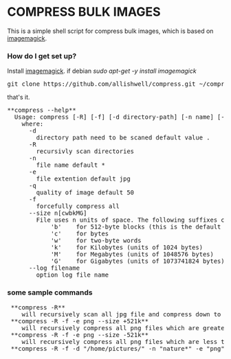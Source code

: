 # COMPRESS BULK IMAGES #

This is a simple shell script for compress bulk images, which is based on [imagemagick](http://www.imagemagick.org/). 

### How do I get set up? ###

Install [imagemagick](http://www.imagemagick.org/script/install-source.php#unix).
if debian *sudo apt-get -y install imagemagick*

<pre>
git clone https://github.com/allishwell/compress.git ~/compress && cd ~/compress && ln -s ~/compress/compress.sh compress && echo 'export PATH=$PATH:~/compress' >> ~/.bashrc && bash
</pre>
that's it.
<pre>
**compress --help**
  Usage: compress [-R] [-f] [-d directory-path] [-n name] [-e extention] [-q quality]
    where:
      -d 
        directory path need to be scaned default value .
      -R
        recursivly scan directories
      -n 
        file name default * 
      -e 
        file extention default jpg
      -q 
        quality of image default 50
      -f 
        forcefully compress all
      --size n[cwbkMG]
        File uses n units of space. The following suffixes can be used:
            'b'    for 512-byte blocks (this is the default if no suffix  is used)
            'c'    for bytes
            'w'    for two-byte words
            'k'    for Kilobytes (units of 1024 bytes)
            'M'    for Megabytes (units of 1048576 bytes)
            'G'    for Gigabytes (units of 1073741824 bytes)
      --log filename
        option log file name
</pre>

### some sample commands ###
<pre>
 **compress -R**
    will recursively scan all jpg file and compress down to 50%
 **compress -R -f -e png --size +521k**
    will recursively compress all png files which are greater than 512k size
 **compress -R -f -e png --size -521k**
    will recursively compress all png files which are less than 512k size
 **compress -R -f -d "/home/pictures/" -n "nature*" -e "png" -q 70**
 </pre>

